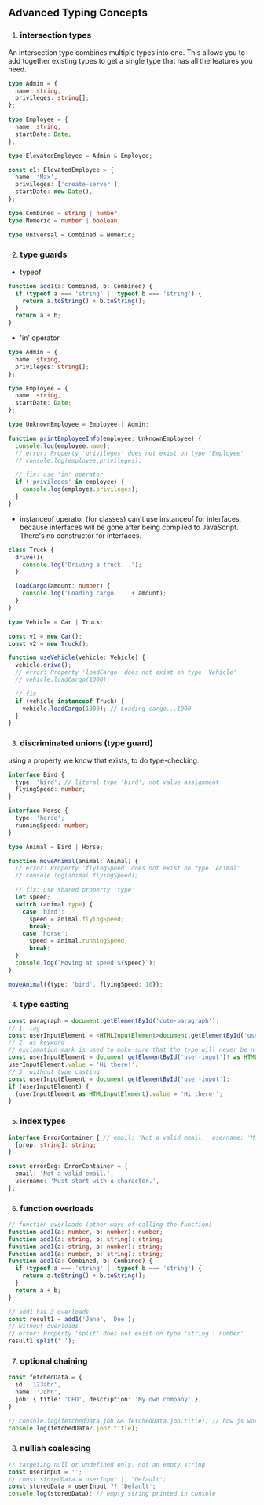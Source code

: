 ## Advanced Typing Concepts

1. ### intersection types
An intersection type combines multiple types into one. This allows you to add together existing types to get a single type that has all the features you need.
```ts
type Admin = {
  name: string,
  privileges: string[];
};

type Employee = {
  name: string,
  startDate: Date;
};

type ElevatedEmployee = Admin & Employee;

const e1: ElevatedEmployee = {
  name: 'Max',
  privileges: ['create-server'],
  startDate: new Date(),
};

type Combined = string | number;
type Numeric = number | boolean;

type Universal = Combined & Numeric;
```

2. ### type guards
 - typeof
```ts
function add1(a: Combined, b: Combined) {
  if (typeof a === 'string' || typeof b === 'string') {
    return a.toString() + b.toString();
  }
  return a + b;
}
```
 - 'in' operator

```ts
type Admin = {
  name: string,
  privileges: string[];
};

type Employee = {
  name: string,
  startDate: Date;
};

type UnknownEmployee = Employee | Admin;

function printEmployeeInfo(employee: UnknownEmployee) {
  console.log(employee.name);
  // error: Property 'privileges' does not exist on type 'Employee'
  // console.log(employee.privileges);

  // fix: use 'in' operator
  if ('privileges' in employee) {
    console.log(employee.privileges);
  }
}
```
 - instanceof operator (for classes)
   can't use instanceof for interfaces, because interfaces will be gone after being compiled to JavaScript. There's no constructor for interfaces.
```ts
class Truck {
  drive(){
    console.log('Driving a truck...');
  }

  loadCargo(amount: number) {
    console.log('Loading cargo...' + amount);
  }
}

type Vehicle = Car | Truck;

const v1 = new Car();
const v2 = new Truck();

function useVehicle(vehicle: Vehicle) {
  vehicle.drive();
  // error: Property 'loadCargo' does not exist on type 'Vehicle'
  // vehicle.loadCargo(1000);

  // fix 
  if (vehicle instanceof Truck) {
    vehicle.loadCargo(1000); // Loading cargo...1000
  }
}
```

3. ### discriminated unions (type guard)
  using a property we know that exists, to do type-checking.
```ts
interface Bird {
  type: 'bird'; // literal type 'bird', not value assignment
  flyingSpeed: number;
}

interface Horse {
  type: 'horse';
  runningSpeed: number;
}

type Animal = Bird | Horse;

function moveAnimal(animal: Animal) {
  // error: Property 'flyingSpeed' does not exist on type 'Animal'
  // console.log(animal.flyingSpeed);

  // fix: use shared property 'type'
  let speed;
  switch (animal.type) {
    case 'bird':
      speed = animal.flyingSpeed;
      break;
    case 'horse':
      speed = animal.runningSpeed;
      break;
  }
  console.log(`Moving at speed ${speed}`);
}

moveAnimal({type: 'bird', flyingSpeed: 10});
```

4. ### type casting
```ts
const paragraph = document.getElementById('cute-paragraph');
// 1. tag
const userInputElement = <HTMLInputElement>document.getElementById('user-input')!;
// 2. as keyword
// exclamation mark is used to make sure that the type will never be null
const userInputElement = document.getElementById('user-input')! as HTMLInputElement;
userInputElement.value = 'Hi there!';
// 3. without type casting
const userInputElement = document.getElementById('user-input');
if (userInputElement) {
  (userInputElement as HTMLInputElement).value = 'Hi there!';
}
```

5. ### index types
```ts
interface ErrorContainer { // email: 'Not a valid email.' username: 'Must start with a character.'
  [prop: string]: string;
}

const errorBag: ErrorContainer = {
  email: 'Not a valid email.',
  username: 'Must start with a character.',
};
```

6. ### function overloads
```ts
// function overloads (other ways of calling the function)
function add1(a: number, b: number): number;
function add1(a: string, b: string): string;
function add1(a: string, b: number): string;
function add1(a: number, b: string): string;
function add1(a: Combined, b: Combined) {
  if (typeof a === 'string' || typeof b === 'string') {
    return a.toString() + b.toString();
  }
  return a + b;
}

// add1 has 3 overloads
const result1 = add1('Jane', 'Doe');
// without overloads
// error: Property 'split' does not exist on type 'string | number'.
result1.split(' ');
```

7. ### optional chaining
```ts
const fetchedData = {
  id: '123abc',
  name: 'John',
  job: { title: 'CEO', description: 'My own company' },
}

// console.log(fetchedData.job && fetchedData.job.title); // how js works
console.log(fetchedData?.job?.title);
```

8. ### nullish coalescing
```ts
// targeting null or undefined only, not an empty string
const userInput = '';
// const storedData = userInput || 'Default';
const storedData = userInput ?? 'Default';
console.log(storedData); // empty string printed in console

```
